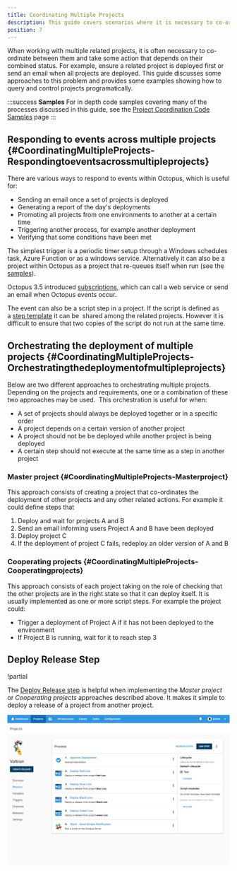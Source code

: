 ```yaml
---
title: Coordinating Multiple Projects
description: This guide covers scenarios where it is necessary to co-ordinate deployment between multiple projects and take some action that depends on their combined status.
position: 7
---
```


When working with multiple related projects, it is often necessary to co-ordinate between them and take some action that depends on their combined status. For example, ensure a related project is deployed first or send an email when all projects are deployed. This guide discusses some approaches to this problem and provides some examples showing how to query and control projects programatically.

:::success
**Samples**
For in depth code samples covering many of the processes discussed in this guide, see the [Project Coordination Code Samples](/docs/deployment-process/coordinating-multiple-projects/project-coordination-code-samples.md) page
:::

## Responding to events across multiple projects {#CoordinatingMultipleProjects-Respondingtoeventsacrossmultipleprojects}

There are various ways to respond to events within Octopus, which is useful for:

- Sending an email once a set of projects is deployed
- Generating a report of the day's deployments
- Promoting all projects from one environments to another at a certain time
- Triggering another process, for example another deployment
- Verifying that some conditions have been met

The simplest trigger is a periodic timer setup through a Windows schedules task, Azure Function or as a windows service. Alternatively it can also be a project within Octopus as a project that re-queues itself when run (see the [samples](/docs/deployment-process/coordinating-multiple-projects/project-coordination-code-samples.md)).

Octopus 3.5 introduced [subscriptions](/docs/administration/subscriptions.md), which can call a web service or send an email when Octopus events occur.

The event can also be a script step in a project. If the script is defined as a [step template](/docs/deployment-process/steps/index.md) it can be  shared among the related projects. However it is difficult to ensure that two copies of the script do not run at the same time.

## Orchestrating the deployment of multiple projects {#CoordinatingMultipleProjects-Orchestratingthedeploymentofmultipleprojects}

Below are two different approaches to orchestrating multiple projects. Depending on the projects and requirements, one or a combination of these two approaches may be used.  This orchestration is useful for when:

- A set of projects should always be deployed together or in a specific order
- A project depends on a certain version of another project
- A project should not be be deployed while another project is being deployed
- A certain step should not execute at the same time as a step in another project

### Master project {#CoordinatingMultipleProjects-Masterproject}

This approach consists of creating a project that co-ordinates the deployment of other projects and any other related actions. For example it could define steps that

1. Deploy and wait for projects A and B
2. Send an email informing users Project A and B have been deployed
3. Deploy project C
4. If the deployment of project C fails, redeploy an older version of A and B

### Cooperating projects {#CoordinatingMultipleProjects-Cooperatingprojects}

This approach consists of each project taking on the role of checking that the other projects are in the right state so that it can deploy itself. It is usually implemented as one or more script steps. For example the project could:

- Trigger a deployment of Project A if it has not been deployed to the environment
- If Project B is running, wait for it to reach step 3

## Deploy Release Step

!partial <deployreleasestepversion>

The [Deploy Release step](/docs/deployment-process/coordinating-multiple-projects/deploy-release-step/index.md) is helpful when implementing the _Master project_  or _Cooperating projects_ approaches described above. It makes it simple to deploy a release of a project from another project.    

![Deploy Release Step Example Process](voltron-project-process.png)